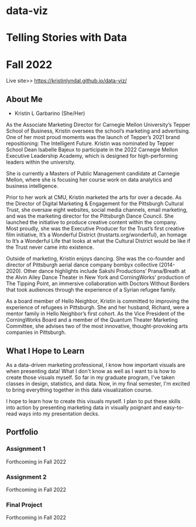 # data-viz
# Telling Stories with Data
# Fall 2022

Live site>> https://kristinlyndal.github.io/data-viz/ 

## About Me
* Kristin L Garbarino (She/Her)

As the Associate Marketing Director for Carnegie Mellon University’s Tepper School of Business, Kristin oversees the school’s marketing and advertising. One of her most proud moments was the launch of Tepper’s 2021 brand repositioning: The Intelligent Future. Kristin was nominated by Tepper School Dean Isabelle Bajeux to participate in the 2022 Carnegie Mellon Executive Leadership Academy, which is designed for high-performing leaders within the university.

She is currently a Masters of Public Management candidate at Carnegie Mellon, where she is focusing her course work on data analytics and business intelligence. 

Prior to her work at CMU, Kristin marketed the arts for over a decade. As the Director of Digital Marketing & Engagement for the Pittsburgh Cultural Trust, she oversaw eight websites, social media channels, email marketing, and was the marketing director for the Pittsburgh Dance Council. She launched the initiative to produce creative content within the company. Most proudly, she was the Executive Producer for the Trust’s first creative film initiative, It’s a Wonderful District (trustarts.org/wonderful), an homage to It’s a Wonderful Life that looks at what the Cultural District would be like if the Trust never came into existence. 

Outside of marketing, Kristin enjoys dancing. She was the co-founder and director of Pittsburgh aerial dance company bombyx collective (2014-2020). Other dance highlights include Sakshi Productions’ Prana/Breath at the Alvin Ailey Dance Theater in New York and CorningWorks’ production of The Tipping Point, an immersive collaboration with Doctors Without Borders that took audiences through the experience of a Syrian refugee family.

As a board member of Hello Neighbor, Kristin is committed to improving the experience of refugees in Pittsburgh. She and her husband, Richard, were a mentor family in Hello Neighbor’s first cohort. As the Vice President of the CorningWorks Board and a member of the Quantum Theater Marketing Committee, she advises two of the most innovative, thought-provoking arts companies in Pittsburgh.


## What I Hope to Learn

As a data-driven marketing professional, I know how important visuals are when presenting data! What I don't know as well as I want to is how to create those visuals myself. So far in my graduate program, I've taken classes in design, statistics, and data. Now, in my final semester, I'm excited to bring everything together in this data visualization course. 

I hope to learn how to create this visuals myself. I plan to put these skills into action by presenting marketing data in visually poignant and easy-to-read ways into my presentation decks. 

## Portfolio 

### Assignment 1
Forthcoming in Fall 2022

### Assignment 2
Forthcoming in Fall 2022

### Final Project
Forthcoming in Fall 2022
